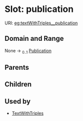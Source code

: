 
# Slot: publication




URI: [eg:textWithTriples__publication](http://w3id.org/ontogpt/environmental-metagenome/textWithTriples__publication)


## Domain and Range

None &#8594;  <sub>0..1</sub> [Publication](Publication.md)

## Parents


## Children


## Used by

 * [TextWithTriples](TextWithTriples.md)
